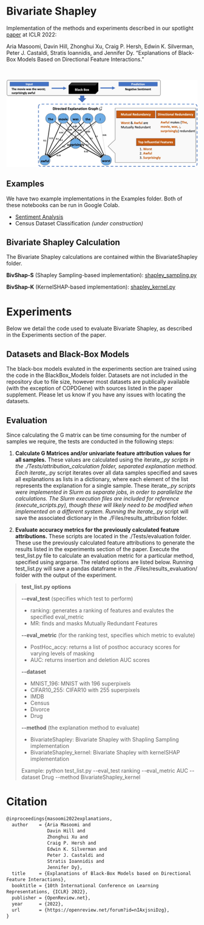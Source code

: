 # Bivariate Shapley

Implementation of the methods and experiments described in our spotlight [paper](https://openreview.net/forum?id=45Mr7LeKR9) at ICLR 2022:

Aria Masoomi, Davin Hill, Zhonghui Xu, Craig P. Hersh, Edwin K. Silverman, Peter J. Castaldi, Stratis Ioannidis, and Jennifer Dy. “Explanations of Black-Box Models Based on Directional Feature Interactions.”

<br />

![Image](https://github.com/davinhill/BivariateShapley/raw/main/Figures/fig1.jpg)


## Examples
We have two example implementations in the Examples folder. Both of these notebooks can be run in Google Colab.
* [Sentiment Analysis](https://github.com/davinhill/BivariateShapley/blob/main/Examples/example1_sentimentanalysis.ipynb)
* Census Dataset Classification *(under construction)*

## Bivariate Shapley Calculation
The Bivariate Shapley calculations are contained within the BivariateShapley folder.

**BivShap-S** (Shapley Sampling-based implementation): [shapley_sampling.py](https://github.com/davinhill/BivariateShapley/blob/main/BivariateShapley/shapley_sampling.py)

**BivShap-K** (KernelSHAP-based implementation): [shapley_kernel.py](https://github.com/davinhill/BivariateShapley/blob/main/BivariateShapley/shapley_kernel.py)




# Experiments

Below we detail the code used to evaluate Bivariate Shapley, as described in the Experiments section of the paper.


## Datasets and Black-Box Models
The black-box models evaluted in the experiments section are trained using the code in the BlackBox_Models folder. Datasets are not included in the repository due to file size, however most datasets are publically available (with the exception of COPDGene) with sources listed in the paper supplement. Please let us know if you have any issues with locating the datasets.

## Evaluation
Since calculating the G matrix can be time consuming for the number of samples we require, the tests are conducted in the following steps:
1. **Calculate G Matrices and/or univariate feature attribution values for all samples.** These values are calculated using the iterate_*.py scripts in the ./Tests/attribution_calculation folder, separated explanation method. Each iterate_*.py script iterates over all data samples specified and saves all explanations as lists in a dictionary, where each element of the list represents the explanation for a single sample. These iterate_*.py scripts were implemented in Slurm as separate jobs, in order to parallelize the calculations. The Slurm execution files are included for reference (execute_scripts.py), though these will likely need to be modified when implemented on a different system. Running the iterate_*.py script will save the associated dictionary in the ./Files/results_attribution folder.

2. **Evaluate accuracy metrics for the previously calculated feature attributions.** These scripts are located in the ./Tests/evaluation folder. These use the previously calculated feature attributions to generate the results listed in the experiments section of the paper. Execute the test_list.py file to calculate an evaluation metric for a particular method, specified using argparse. The related options are listed below. Running test_list.py will save a pandas dataframe in the ./Files/results_evaluation/ folder with the output of the experiment.


> **test_list.py options**
> 
> **--eval_test** (specifies which test to perform)
> * ranking: generates a ranking of features and evalutes the specified eval_metric
> * MR: finds and masks Mutually Redundant Features
> 
> **--eval_metric** (for the ranking test, specifies which metric to evalute)
> * PostHoc_accy: returns a list of posthoc accuracy scores for varying levels of masking
> * AUC: returns insertion and deletion AUC scores
> 
> **--dataset**
> * MNIST_196: MNIST with 196 superpixels
> * CIFAR10_255: CIFAR10 with 255 superpixels
> * IMDB
> * Census
> * Divorce
> * Drug
> 
> **--method** (the explanation method to evaluate)
> * BivariateShapley: Bivariate Shapley with Shapling Sampling implementation
> * BivariateShapley_kernel: Bivariate Shapley with kernelSHAP implementation
>
> Example: python test_list.py --eval_test ranking --eval_metric AUC --dataset Drug --method BivariateShapley_kernel


# Citation
```
@inproceedings{masoomi2022explanations,
  author    = {Aria Masoomi and
               Davin Hill and
               Zhonghui Xu and
               Craig P. Hersh and
               Edwin K. Silverman and
               Peter J. Castaldi and
               Stratis Ioannidis and
               Jennifer Dy},
  title     = {Explanations of Black-Box Models based on Directional Feature Interactions},
  booktitle = {10th International Conference on Learning Representations, {ICLR} 2022},
  publisher = {OpenReview.net},
  year      = {2022},
  url       = {https://openreview.net/forum?id=nIAxjsniDzg},
}
```
